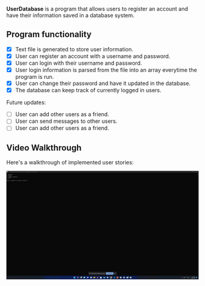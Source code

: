 **UserDatabase** is a program that allows users to register an account and have their information saved in a database system.

## Program functionality

- [x] Text file is generated to store user information.
- [x] User can register an account with a username and password.
- [x] User can login with their username and password.
- [x] User login information is parsed from the file into an array everytime the program is run.
- [x] User can change their password and have it updated in the database.
- [x] The database can keep track of currently logged in users.

Future updates:
- [ ] User can add other users as a friend.
- [ ] User can send messages to other users.
- [ ] User can add other users as a friend.

## Video Walkthrough

Here's a walkthrough of implemented user stories:

<img src='https://github.com/Kirazuto7/UserDatabase/blob/master/UserDatabase.gif' title='Video Walkthrough' width='700' alt='Video Walkthrough' />

